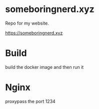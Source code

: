 # someboringnerd.xyz
Repo for my website.

https://someboringnerd.xyz

# Build

build the docker image and then run it

# Nginx

proxypass the port 1234
